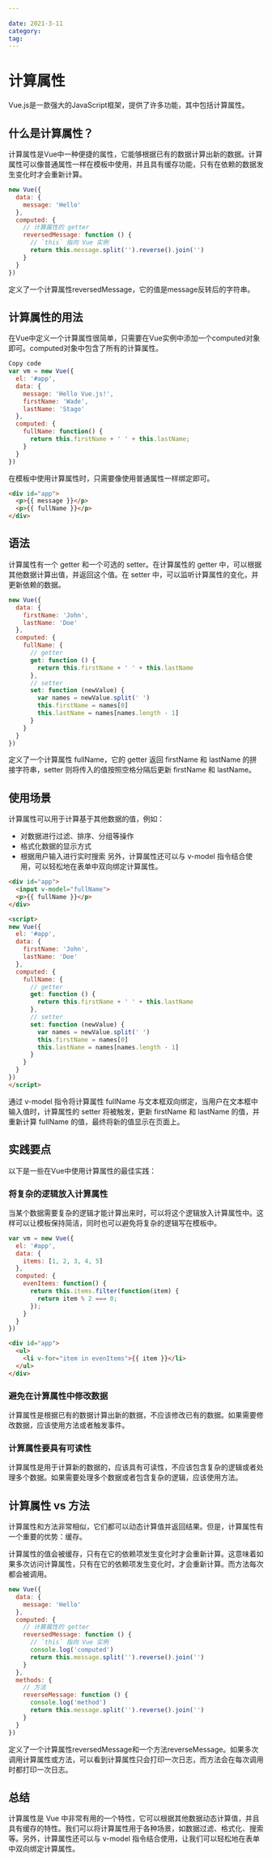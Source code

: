 ```yaml
---
 
date: 2021-3-11
category:
tag:
---
```


# 计算属性

Vue.js是一款强大的JavaScript框架，提供了许多功能，其中包括计算属性。

## 什么是计算属性？

计算属性是Vue中一种便捷的属性，它能够根据已有的数据计算出新的数据。计算属性可以像普通属性一样在模板中使用，并且具有缓存功能，只有在依赖的数据发生变化时才会重新计算。
``` javascript
new Vue({
  data: {
    message: 'Hello'
  },
  computed: {
    // 计算属性的 getter
    reversedMessage: function () {
      // `this` 指向 Vue 实例
      return this.message.split('').reverse().join('')
    }
  }
})
```
定义了一个计算属性reversedMessage，它的值是message反转后的字符串。

## 计算属性的用法

在Vue中定义一个计算属性很简单，只需要在Vue实例中添加一个computed对象即可。computed对象中包含了所有的计算属性。

``` javascript
Copy code
var vm = new Vue({
  el: '#app',
  data: {
    message: 'Hello Vue.js!',
    firstName: 'Wade',
    lastName: 'Stago'
  },
  computed: {
    fullName: function() {
      return this.firstName + ' ' + this.lastName;
    }
  }
})
```
在模板中使用计算属性时，只需要像使用普通属性一样绑定即可。

``` html
<div id="app">
  <p>{{ message }}</p>
  <p>{{ fullName }}</p>
</div>
```

## 语法
计算属性有一个 getter 和一个可选的 setter。在计算属性的 getter 中，可以根据其他数据计算出值，并返回这个值。在 setter 中，可以监听计算属性的变化，并更新依赖的数据。

``` javascript
new Vue({
  data: {
    firstName: 'John',
    lastName: 'Doe'
  },
  computed: {
    fullName: {
      // getter
      get: function () {
        return this.firstName + ' ' + this.lastName
      },
      // setter
      set: function (newValue) {
        var names = newValue.split(' ')
        this.firstName = names[0]
        this.lastName = names[names.length - 1]
      }
    }
  }
})
```
定义了一个计算属性 fullName，它的 getter 返回 firstName 和 lastName 的拼接字符串，setter 则将传入的值按照空格分隔后更新 firstName 和 lastName。

## 使用场景
计算属性可以用于计算基于其他数据的值，例如：

- 对数据进行过滤、排序、分组等操作
- 格式化数据的显示方式
- 根据用户输入进行实时搜索
另外，计算属性还可以与 v-model 指令结合使用，可以轻松地在表单中双向绑定计算属性。

``` html
<div id="app">
  <input v-model="fullName">
  <p>{{ fullName }}</p>
</div>

<script>
new Vue({
  el: '#app',
  data: {
    firstName: 'John',
    lastName: 'Doe'
  },
  computed: {
    fullName: {
      // getter
      get: function () {
        return this.firstName + ' ' + this.lastName
      },
      // setter
      set: function (newValue) {
        var names = newValue.split(' ')
        this.firstName = names[0]
        this.lastName = names[names.length - 1]
      }
    }
  }
})
</script>
``` 
通过 v-model 指令将计算属性 fullName 与文本框双向绑定，当用户在文本框中输入值时，计算属性的 setter 将被触发，更新 firstName 和 lastName 的值，并重新计算 fullName 的值，最终将新的值显示在页面上。

## 实践要点
以下是一些在Vue中使用计算属性的最佳实践：

### 将复杂的逻辑放入计算属性

当某个数据需要复杂的逻辑才能计算出来时，可以将这个逻辑放入计算属性中。这样可以让模板保持简洁，同时也可以避免将复杂的逻辑写在模板中。

``` javascript
var vm = new Vue({
  el: '#app',
  data: {
    items: [1, 2, 3, 4, 5]
  },
  computed: {
    evenItems: function() {
      return this.items.filter(function(item) {
        return item % 2 === 0;
      });
    }
  }
})
``` 
``` html
<div id="app">
  <ul>
    <li v-for="item in evenItems">{{ item }}</li>
  </ul>
</div>
``` 

### 避免在计算属性中修改数据
计算属性是根据已有的数据计算出新的数据，不应该修改已有的数据。如果需要修改数据，应该使用方法或者触发事件。

### 计算属性要具有可读性
计算属性是用于计算新的数据的，应该具有可读性，不应该包含复杂的逻辑或者处理多个数据。如果需要处理多个数据或者包含复杂的逻辑，应该使用方法。


## 计算属性 vs 方法
计算属性和方法非常相似，它们都可以动态计算值并返回结果。但是，计算属性有一个重要的优势：缓存。<br>

计算属性的值会被缓存，只有在它的依赖项发生变化时才会重新计算。这意味着如果多次访问计算属性，只有在它的依赖项发生变化时，才会重新计算。而方法每次都会被调用。

``` javascript
new Vue({
  data: {
    message: 'Hello'
  },
  computed: {
    // 计算属性的 getter
    reversedMessage: function () {
      // `this` 指向 Vue 实例
      console.log('computed')
      return this.message.split('').reverse().join('')
    }
  },
  methods: {
    // 方法
    reverseMessage: function () {
      console.log('method')
      return this.message.split('').reverse().join('')
    }
  }
})
``` 
定义了一个计算属性reversedMessage和一个方法reverseMessage。如果多次调用计算属性或方法，可以看到计算属性只会打印一次日志，而方法会在每次调用时都打印一次日志。


## 总结
计算属性是 Vue 中非常有用的一个特性，它可以根据其他数据动态计算值，并且具有缓存的特性。我们可以将计算属性用于各种场景，如数据过滤、格式化、搜索等。另外，计算属性还可以与 v-model 指令结合使用，让我们可以轻松地在表单中双向绑定计算属性。